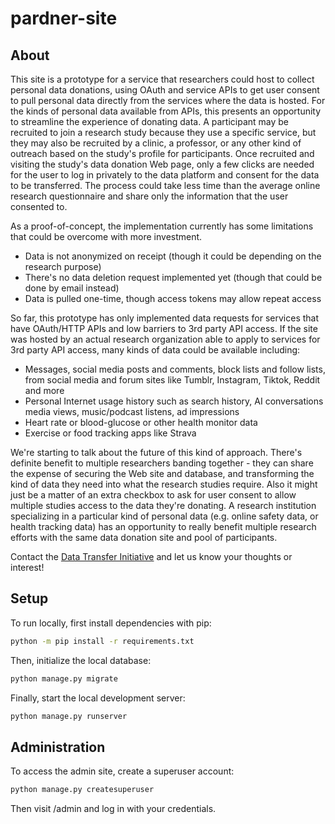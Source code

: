 # pardner-site

## About

This site is a prototype for a service that researchers could host to collect
personal data donations, using OAuth and service APIs to get user consent to
pull personal data directly from the services where the data is hosted.  For
the kinds of personal data available from APIs, this presents an opportunity
to streamline the experience of donating data.   A participant may be recruited
to join a research study because they use a specific service, but they may also
be recruited by a clinic, a professor, or any other kind of outreach based on
the study's profile for participants.  Once recruited and visiting the study's
data donation Web page, only a few clicks are needed for the user to log in
privately to the data platform and consent for the data to be transferred. The
process could take less time than the average online research questionnaire and
share only the information that the user consented to.

As a proof-of-concept, the implementation currently has some limitations that
could be overcome with more investment.

* Data is not anonymized on receipt (though it could be depending on the
research purpose)
* There's no data deletion request implemented yet (though that could be done
by email instead)
* Data is pulled one-time, though access tokens may allow repeat access

So far, this prototype has only implemented data requests for services that
have OAuth/HTTP APIs and low barriers to 3rd party API access.  If the site
was hosted by an actual research organization able to apply to services for
3rd party API access, many kinds of data could be available including:

* Messages, social media posts and comments, block lists and follow lists,
from social media and forum sites like Tumblr, Instagram, Tiktok, Reddit
and more
* Personal Internet usage history such as search history, AI conversations
media views, music/podcast listens, ad impressions
* Heart rate or blood-glucose or other health monitor data
* Exercise or food tracking apps like Strava

We're starting to talk about the future of this kind of approach.  There's
definite benefit to multiple researchers banding together - they can share
the expense of securing the Web site and database, and transforming the kind
of data they need into what the research studies require. Also it might just
be a matter of an extra checkbox to ask for user consent to allow multiple
studies access to the data they're donating.  A research institution 
specializing in a particular kind of personal data (e.g. online safety data,
or health tracking data) has an opportunity to really benefit multiple
research efforts with the same data donation site and pool of participants.

Contact the [Data Transfer Initiative](https://dtinit.org/contact-us) and
let us know your thoughts or interest!

## Setup
To run locally, first install dependencies with pip:

```bash
python -m pip install -r requirements.txt
```

Then, initialize the local database:

```bash
python manage.py migrate
```

Finally, start the local development server:

```bash
python manage.py runserver
```

## Administration
To access the admin site, create a superuser account:

```bash
python manage.py createsuperuser
```

Then visit /admin and log in with your credentials.
